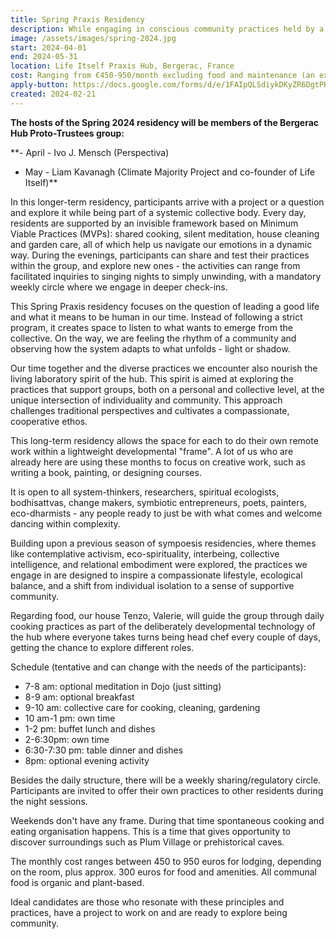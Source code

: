 ```yaml
---
title: Spring Praxis Residency
description: While engaging in conscious community practices held by a lightweight developmental frame you wll have the opportunity to focus on your own project embedded in a common inquiry.   Running from April through May 2024, we are looking for pioneers who want to share their practices and explore together Self. Stays ranging from two weeks up to the full two months.
image: /assets/images/spring-2024.jpg
start: 2024-04-01
end: 2024-05-31
location: Life Itself Praxis Hub, Bergerac, France
cost: Ranging from €450-950/month excluding food and maintenance (an extra approx. €300 a month)
apply-button: https://docs.google.com/forms/d/e/1FAIpQLSdiykDKyZR6DgtPKeYuNePy9sWc-qkIc4BVfKBRjkFWKvFp-g/viewform
created: 2024-02-21
---
```


**The hosts of the Spring 2024 residency will be members of the Bergerac Hub Proto-Trustees group:**

**- April - Ivo J. Mensch (Perspectiva)  
- May - Liam Kavanagh (Climate Majority Project and co-founder of Life Itself)**

In this longer-term residency, participants arrive with a project or a question and explore it while being part of a systemic collective body. Every day, residents are supported by an invisible framework based on Minimum Viable Practices (MVPs): shared cooking, silent meditation, house cleaning and garden care, all of which help us navigate our emotions in a dynamic way. During the evenings, participants can share and test their practices within the group, and explore new ones - the activities can range from facilitated inquiries to singing nights to simply unwinding, with a mandatory weekly circle where we engage in deeper check-ins.

This Spring Praxis residency focuses on the question of leading a good life and what it means to be human in our time. Instead of following a strict program, it creates space to listen to what wants to emerge from the collective. On the way, we are feeling the rhythm of a community and observing how the system adapts to what unfolds - light or shadow.

Our time together and the diverse practices we encounter also nourish the living laboratory spirit of the hub. This spirit is aimed at exploring the practices that support groups, both on a personal and collective level, at the unique intersection of individuality and community. This approach challenges traditional perspectives and cultivates a compassionate, cooperative ethos.

This long-term residency allows the space for each to do their own remote work within a lightweight developmental "frame". A lot of us who are already here are using these months to focus on creative work, such as writing a book, painting, or designing courses.

It is open to all system-thinkers, researchers, spiritual ecologists, bodhisattvas, change makers, symbiotic entrepreneurs, poets, painters, eco-dharmists - any people ready to just be with what comes and welcome dancing within complexity.

Building upon a previous season of sympoesis residencies, where themes like contemplative activism, eco-spirituality, interbeing, collective intelligence, and relational embodiment were explored, the practices we engage in are designed to inspire a compassionate lifestyle, ecological balance, and a shift from individual isolation to a sense of supportive community. 

Regarding food, our house Tenzo, Valerie, will guide the group through daily cooking practices as part of the deliberately developmental technology of the hub where everyone takes turns being head chef every couple of days, getting the chance to explore different roles. 

Schedule (tentative and can change with the needs of the participants):

- 7-8 am: optional meditation in Dojo (just sitting)
- 8-9 am: optional breakfast 
- 9-10 am: collective care for cooking, cleaning, gardening
- 10 am-1 pm: own time
- 1-2 pm: buffet lunch and dishes
- 2-6:30pm: own time
- 6:30-7:30 pm: table dinner and dishes
- 8pm: optional evening activity 

Besides the daily structure, there will be a weekly sharing/regulatory circle. Participants are invited to offer their own practices to other residents during the night sessions.

Weekends don't have any frame. During that time spontaneous cooking and eating organisation happens. This is a time that gives opportunity to discover surroundings such as Plum Village or prehistorical caves. 

The monthly cost ranges between 450 to 950 euros for lodging, depending on the room, plus approx. 300 euros for food and amenities. All communal food is organic and plant-based.

Ideal candidates are those who resonate with these principles and practices, have a project to work on and are ready to explore being community.
